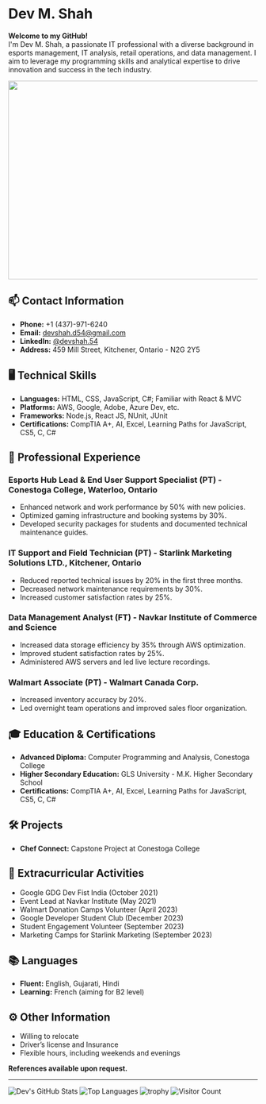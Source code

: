 # Dev M. Shah

**Welcome to my GitHub!**  
I'm Dev M. Shah, a passionate IT professional with a diverse background in esports management, IT analysis, retail operations, and data management. I aim to leverage my programming skills and analytical expertise to drive innovation and success in the tech industry.

<div align="center">
    <img src="https://media.giphy.com/media/3o7aD2saalBwwftBIY/giphy.gif" width="600" height="400"/>
</div>

## 📫 Contact Information
- **Phone:** +1 (437)-971-6240
- **Email:** devshah.d54@gmail.com
- **LinkedIn:** [@devshah.54](https://www.linkedin.com/in/devshah.54/)
- **Address:** 459 Mill Street, Kitchener, Ontario - N2G 2Y5

## 🖥️ Technical Skills
- **Languages:** HTML, CSS, JavaScript, C#; Familiar with React & MVC
- **Platforms:** AWS, Google, Adobe, Azure Dev, etc.
- **Frameworks:** Node.js, React JS, NUnit, JUnit
- **Certifications:** CompTIA A+, AI, Excel, Learning Paths for JavaScript, CS5, C, C#

## 🏢 Professional Experience
### Esports Hub Lead & End User Support Specialist (PT) - Conestoga College, Waterloo, Ontario
- Enhanced network and work performance by 50% with new policies.
- Optimized gaming infrastructure and booking systems by 30%.
- Developed security packages for students and documented technical maintenance guides.

### IT Support and Field Technician (PT) - Starlink Marketing Solutions LTD., Kitchener, Ontario
- Reduced reported technical issues by 20% in the first three months.
- Decreased network maintenance requirements by 30%.
- Increased customer satisfaction rates by 25%.

### Data Management Analyst (FT) - Navkar Institute of Commerce and Science
- Increased data storage efficiency by 35% through AWS optimization.
- Improved student satisfaction rates by 25%.
- Administered AWS servers and led live lecture recordings.

### Walmart Associate (PT) - Walmart Canada Corp.
- Increased inventory accuracy by 20%.
- Led overnight team operations and improved sales floor organization.

## 🎓 Education & Certifications
- **Advanced Diploma:** Computer Programming and Analysis, Conestoga College
- **Higher Secondary Education:** GLS University - M.K. Higher Secondary School
- **Certifications:** CompTIA A+, AI, Excel, Learning Paths for JavaScript, CS5, C, C#

## 🛠️ Projects
- **Chef Connect:** Capstone Project at Conestoga College

## 🌟 Extracurricular Activities
- Google GDG Dev Fist India (October 2021)
- Event Lead at Navkar Institute (May 2021)
- Walmart Donation Camps Volunteer (April 2023)
- Google Developer Student Club (December 2023)
- Student Engagement Volunteer (September 2023)
- Marketing Camps for Starlink Marketing (September 2023)

## 📚 Languages
- **Fluent:** English, Gujarati, Hindi
- **Learning:** French (aiming for B2 level)

## ⚙️ Other Information
- Willing to relocate
- Driver’s license and Insurance
- Flexible hours, including weekends and evenings

**References available upon request.**

---

![Dev's GitHub Stats](https://github-readme-stats.vercel.app/api?username=devshah-git&show_icons=true&theme=radical)
![Top Languages](https://github-readme-stats.vercel.app/api/top-langs/?username=devshah-git&layout=compact&theme=radical)
![trophy](https://github-profile-trophy.vercel.app/?username=devshah-git)
![Visitor Count](https://komarev.com/ghpvc/?username=devshah-git&color=blue)
